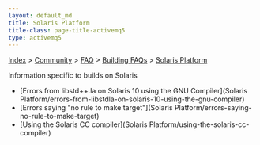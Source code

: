```yaml
---
layout: default_md
title: Solaris Platform 
title-class: page-title-activemq5
type: activemq5
---
```


[Index](index.html) > [Community](community) > [FAQ](faq) > [Building FAQs](building-faqs) > [Solaris Platform](solaris-platform)

Information specific to builds on Solaris

*   [Errors from libstd++.la on Solaris 10 using the GNU Compiler](Solaris Platform/errors-from-libstdla-on-solaris-10-using-the-gnu-compiler)
*   [Errors saying "no rule to make target"](Solaris Platform/errors-saying-no-rule-to-make-target)
*   [Using the Solaris CC compiler](Solaris Platform/using-the-solaris-cc-compiler)

